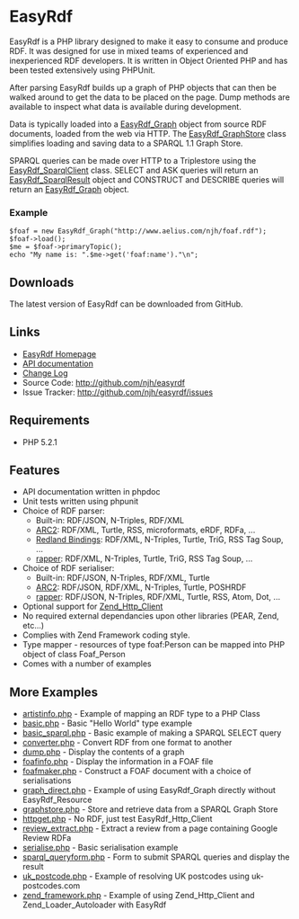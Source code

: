 EasyRdf
=======
EasyRdf is a PHP library designed to make it easy to consume and produce RDF.
It was designed for use in mixed teams of experienced and inexperienced RDF
developers. It is written in Object Oriented PHP and has been tested
extensively using PHPUnit.

After parsing EasyRdf builds up a graph of PHP objects that can then be walked
around to get the data to be placed on the page. Dump methods are available to
inspect what data is available during development.

Data is typically loaded into a [EasyRdf_Graph] object from source RDF
documents, loaded from the web via HTTP. The [EasyRdf_GraphStore] class
simplifies loading and saving data to a SPARQL 1.1 Graph Store.

SPARQL queries can be made over HTTP to a Triplestore using the
[EasyRdf_SparqlClient] class. SELECT and ASK queries will return an
[EasyRdf_SparqlResult] object and CONSTRUCT and DESCRIBE queries will return
an [EasyRdf_Graph] object.

### Example ###

    $foaf = new EasyRdf_Graph("http://www.aelius.com/njh/foaf.rdf");
    $foaf->load();
    $me = $foaf->primaryTopic();
    echo "My name is: ".$me->get('foaf:name')."\n";


Downloads
---------

The latest version of EasyRdf can be downloaded from GitHub.

Links
-----

* [EasyRdf Homepage](http://www.aelius.com/njh/easyrdf/)
* [API documentation](http://www.aelius.com/njh/easyrdf/docs/)
* [Change Log](http://github.com/njh/easyrdf/blob/master/CHANGELOG.md)
* Source Code: <http://github.com/njh/easyrdf>
* Issue Tracker: <http://github.com/njh/easyrdf/issues>

Requirements
------------

* PHP 5.2.1


Features
--------

* API documentation written in phpdoc
* Unit tests written using phpunit
* Choice of RDF parser:
  * Built-in: RDF/JSON, N-Triples, RDF/XML
  * [ARC2]: RDF/XML, Turtle, RSS, microformats, eRDF, RDFa, ...
  * [Redland Bindings]: RDF/XML, N-Triples, Turtle, TriG, RSS Tag Soup, ...
  * [rapper]: RDF/XML, N-Triples, Turtle, TriG, RSS Tag Soup, ...
* Choice of RDF serialiser:
  * Built-in: RDF/JSON, N-Triples, RDF/XML, Turtle
  * [ARC2]: RDF/JSON, RDF/XML, N-Triples, Turtle, POSHRDF
  * [rapper]: RDF/JSON, N-Triples, RDF/XML, Turtle, RSS, Atom, Dot, ...
* Optional support for [Zend_Http_Client]
* No required external dependancies upon other libraries (PEAR, Zend, etc...)
* Complies with Zend Framework coding style.
* Type mapper - resources of type foaf:Person can be mapped into PHP object of class Foaf_Person
* Comes with a number of examples


More Examples
-------------

* [artistinfo.php](http://github.com/njh/easyrdf/blob/master/examples/artistinfo.php#path) - Example of mapping an RDF type to a PHP Class
* [basic.php](http://github.com/njh/easyrdf/blob/master/examples/basic.php#path) - Basic "Hello World" type example
* [basic_sparql.php](http://github.com/njh/easyrdf/blob/master/examples/basic_sparql.php#path) - Basic example of making a SPARQL SELECT query
* [converter.php](http://github.com/njh/easyrdf/blob/master/examples/converter.php#path) - Convert RDF from one format to another
* [dump.php](http://github.com/njh/easyrdf/blob/master/examples/dump.php#path) - Display the contents of a graph
* [foafinfo.php](http://github.com/njh/easyrdf/blob/master/examples/foafinfo.php#path) - Display the information in a FOAF file
* [foafmaker.php](http://github.com/njh/easyrdf/blob/master/examples/foafmaker.php#path) - Construct a FOAF document with a choice of serialisations
* [graph_direct.php](http://github.com/njh/easyrdf/blob/master/examples/graph_direct.php#path) - Example of using EasyRdf_Graph directly without EasyRdf_Resource
* [graphstore.php](http://github.com/njh/easyrdf/blob/master/examples/graphstore.php#path) - Store and retrieve data from a SPARQL Graph Store
* [httpget.php](http://github.com/njh/easyrdf/blob/master/examples/httpget.php#path) - No RDF, just test EasyRdf_Http_Client
* [review_extract.php](http://github.com/njh/easyrdf/blob/master/examples/review_extract.php#path) - Extract a review from a page containing Google Review RDFa
* [serialise.php](http://github.com/njh/easyrdf/blob/master/examples/serialise.php#path) - Basic serialisation example
* [sparql_queryform.php](http://github.com/njh/easyrdf/blob/master/examples/sparql_queryform.php#path) - Form to submit SPARQL queries and display the result
* [uk_postcode.php](http://github.com/njh/easyrdf/blob/master/examples/uk_postcode.php#path) - Example of resolving UK postcodes using uk-postcodes.com
* [zend_framework.php](http://github.com/njh/easyrdf/blob/master/examples/zend_framework.php#path) - Example of using Zend_Http_Client and Zend_Loader_Autoloader with EasyRdf


[EasyRdf_Graph]:http://www.aelius.com/njh/easyrdf/docs/EasyRdf/EasyRdf_Graph.html
[EasyRdf_GraphStore]:http://www.aelius.com/njh/easyrdf/docs/EasyRdf/EasyRdf_GraphStore.html
[EasyRdf_SparqlClient]:http://www.aelius.com/njh/easyrdf/docs/EasyRdf/EasyRdf_SparqlClient.html
[EasyRdf_SparqlResult]:http://www.aelius.com/njh/easyrdf/docs/EasyRdf/EasyRdf_SparqlResult.html

[ARC2]:http://github.com/semsol/arc2/
[Redland Bindings]:http://librdf.org/bindings/
[rapper]:http://librdf.org/raptor/rapper.html
[Zend_Http_Client]:http://framework.zend.com/manual/en/zend.http.client.html
